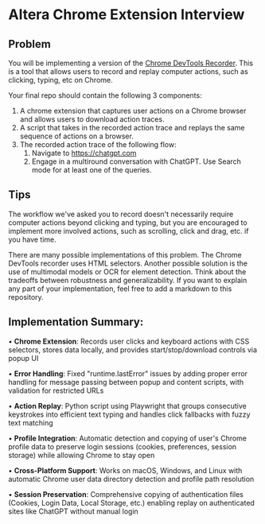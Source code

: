 # Altera Chrome Extension Interview

## Problem
You will be implementing a version of the [Chrome DevTools Recorder](https://developer.chrome.com/docs/devtools/recorder). This is a tool that allows users to record and replay computer actions, such as clicking, typing, etc on Chrome. 

Your final repo should contain the following 3 components:
1) A chrome extension that captures user actions on a Chrome browser and allows users to download action traces.
2) A script that takes in the recorded action trace and replays the same sequence of actions on a browser.
3) The recorded action trace of the following flow:
    1. Navigate to https://chatgpt.com
    2. Engage in a multiround conversation with ChatGPT. Use Search mode for at least one of the queries.

## Tips
The workflow we've asked you to record doesn't necessarily require computer actions beyond clicking and typing, but you are encouraged to implement more involved actions, such as scrolling, click and drag, etc. if you have time.

There are many possible implementations of this problem. The Chrome DevTools recorder uses HTML selectors. Another possible solution is the use of multimodal models or OCR for element detection. Think about the tradeoffs between robustness and generalizability. If you want to explain any part of your implementation, feel free to add a markdown to this repository. 


## Implementation Summary:

• **Chrome Extension**: Records user clicks and keyboard actions with CSS selectors, stores data locally, and provides start/stop/download controls via popup UI

• **Error Handling**: Fixed "runtime.lastError" issues by adding proper error handling for message passing between popup and content scripts, with validation for restricted URLs

• **Action Replay**: Python script using Playwright that groups consecutive keystrokes into efficient text typing and handles click fallbacks with fuzzy text matching

• **Profile Integration**: Automatic detection and copying of user's Chrome profile data to preserve login sessions (cookies, preferences, session storage) while allowing Chrome to stay open

• **Cross-Platform Support**: Works on macOS, Windows, and Linux with automatic Chrome user data directory detection and profile path resolution

• **Session Preservation**: Comprehensive copying of authentication files (Cookies, Login Data, Local Storage, etc.) enabling replay on authenticated sites like ChatGPT without manual login